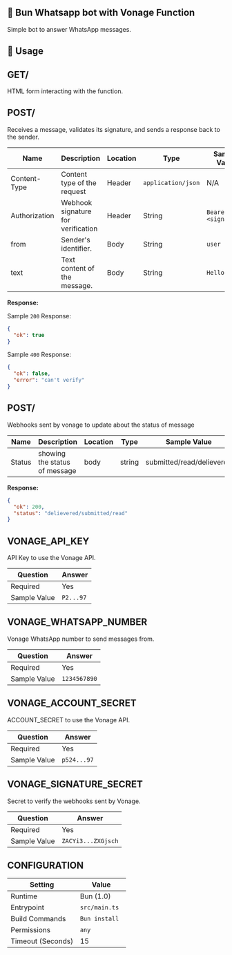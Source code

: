 ## 💬 Bun Whatsapp bot with Vonage Function

Simple bot to answer WhatsApp messages.

## 🧰 Usage

## GET/

HTML form interacting with the function.

## POST/

Receives a message, validates its signature, and sends a response back to the sender.

| Name          | Description                        | Location | Type                | Sample Value         |
| ------------- | ---------------------------------- | -------- | ------------------- | -------------------- |
| Content-Type  | Content type of the request        | Header   | `application/json ` | N/A                  |
| Authorization | Webhook signature for verification | Header   | String              | `Bearer <signature>` |
| from          | Sender's identifier.               | Body     | String              | `user`               |
| text          | Text content of the message.       | Body     | String              | `Hello World`        |

**Response:**

Sample `200` Response:

```json
{
  "ok": true
}
```

Sample `400` Response:

```json
{
  "ok": false,
  "error": "can't verify"
}
```

## POST/

Webhooks sent by vonage to update about the status of message

| Name   | Description                   | Location | Type   | Sample Value              |
| ------ | ----------------------------- | -------- | ------ | ------------------------- |
| Status | showing the status of message | body     | string | submitted/read/delievered |

**Response:**

```json
{
  "ok": 200,
  "status": "delievered/submitted/read"
}
```

## VONAGE_API_KEY

API Key to use the Vonage API.

| Question     | Answer    |
| ------------ | --------- |
| Required     | Yes       |
| Sample Value | `P2...97` |

## VONAGE_WHATSAPP_NUMBER

Vonage WhatsApp number to send messages from.

| Question     | Answer       |
| ------------ | ------------ |
| Required     | Yes          |
| Sample Value | `1234567890` |

## VONAGE_ACCOUNT_SECRET

ACCOUNT_SECRET to use the Vonage API.

| Question     | Answer      |
| ------------ | ----------- |
| Required     | Yes         |
| Sample Value | `p524...97` |

## VONAGE_SIGNATURE_SECRET

Secret to verify the webhooks sent by Vonage.

| Question     | Answer             |
| ------------ | ------------------ |
| Required     | Yes                |
| Sample Value | `ZACYi3...ZXGjsch` |

## CONFIGURATION

| Setting           | Value          |
| ----------------- | -------------- |
| Runtime           | Bun (1.0)      |
| Entrypoint        | `src/main.ts`  |
| Build Commands    | `Bun install ` |
| Permissions       | `any`          |
| Timeout (Seconds) | 15             |
